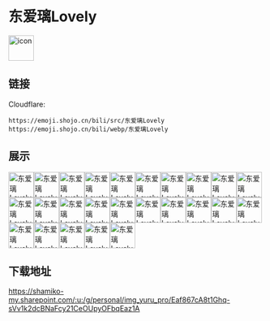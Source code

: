 # 东爱璃Lovely
<img src="https://emoji.shojo.cn/bili/src/东爱璃Lovely/icon.png" width="50" height="50" alt="icon">

## 链接
Cloudflare:
```
https://emoji.shojo.cn/bili/src/东爱璃Lovely
https://emoji.shojo.cn/bili/webp/东爱璃Lovely
```
## 展示
<img src="https://emoji.shojo.cn/bili/src/东爱璃Lovely/东爱璃Lovely-？.png" width="50" height="50" alt="东爱璃Lovely-？"><img src="https://emoji.shojo.cn/bili/src/东爱璃Lovely/东爱璃Lovely-5555.png" width="50" height="50" alt="东爱璃Lovely-5555"><img src="https://emoji.shojo.cn/bili/src/东爱璃Lovely/东爱璃Lovely-比心.png" width="50" height="50" alt="东爱璃Lovely-比心"><img src="https://emoji.shojo.cn/bili/src/东爱璃Lovely/东爱璃Lovely-啵啵.png" width="50" height="50" alt="东爱璃Lovely-啵啵"><img src="https://emoji.shojo.cn/bili/src/东爱璃Lovely/东爱璃Lovely-馋.png" width="50" height="50" alt="东爱璃Lovely-馋"><img src="https://emoji.shojo.cn/bili/src/东爱璃Lovely/东爱璃Lovely-吃草.png" width="50" height="50" alt="东爱璃Lovely-吃草"><img src="https://emoji.shojo.cn/bili/src/东爱璃Lovely/东爱璃Lovely-打call.png" width="50" height="50" alt="东爱璃Lovely-打call"><img src="https://emoji.shojo.cn/bili/src/东爱璃Lovely/东爱璃Lovely-给你一拳.png" width="50" height="50" alt="东爱璃Lovely-给你一拳"><img src="https://emoji.shojo.cn/bili/src/东爱璃Lovely/东爱璃Lovely-好辣.png" width="50" height="50" alt="东爱璃Lovely-好辣"><img src="https://emoji.shojo.cn/bili/src/东爱璃Lovely/东爱璃Lovely-可怜.png" width="50" height="50" alt="东爱璃Lovely-可怜"><img src="https://emoji.shojo.cn/bili/src/东爱璃Lovely/东爱璃Lovely-理发店.png" width="50" height="50" alt="东爱璃Lovely-理发店"><img src="https://emoji.shojo.cn/bili/src/东爱璃Lovely/东爱璃Lovely-流汗.png" width="50" height="50" alt="东爱璃Lovely-流汗"><img src="https://emoji.shojo.cn/bili/src/东爱璃Lovely/东爱璃Lovely-略略略.png" width="50" height="50" alt="东爱璃Lovely-略略略"><img src="https://emoji.shojo.cn/bili/src/东爱璃Lovely/东爱璃Lovely-挠.png" width="50" height="50" alt="东爱璃Lovely-挠"><img src="https://emoji.shojo.cn/bili/src/东爱璃Lovely/东爱璃Lovely-捏脸.png" width="50" height="50" alt="东爱璃Lovely-捏脸"><img src="https://emoji.shojo.cn/bili/src/东爱璃Lovely/东爱璃Lovely-扭秧歌.png" width="50" height="50" alt="东爱璃Lovely-扭秧歌"><img src="https://emoji.shojo.cn/bili/src/东爱璃Lovely/东爱璃Lovely-捧碗.png" width="50" height="50" alt="东爱璃Lovely-捧碗"><img src="https://emoji.shojo.cn/bili/src/东爱璃Lovely/东爱璃Lovely-祈祷.png" width="50" height="50" alt="东爱璃Lovely-祈祷"><img src="https://emoji.shojo.cn/bili/src/东爱璃Lovely/东爱璃Lovely-人形唢呐.png" width="50" height="50" alt="东爱璃Lovely-人形唢呐"><img src="https://emoji.shojo.cn/bili/src/东爱璃Lovely/东爱璃Lovely-扔鸡蛋.png" width="50" height="50" alt="东爱璃Lovely-扔鸡蛋"><img src="https://emoji.shojo.cn/bili/src/东爱璃Lovely/东爱璃Lovely-傻狍点赞.png" width="50" height="50" alt="东爱璃Lovely-傻狍点赞"><img src="https://emoji.shojo.cn/bili/src/东爱璃Lovely/东爱璃Lovely-晚安.png" width="50" height="50" alt="东爱璃Lovely-晚安"><img src="https://emoji.shojo.cn/bili/src/东爱璃Lovely/东爱璃Lovely-我有牙啦.png" width="50" height="50" alt="东爱璃Lovely-我有牙啦"><img src="https://emoji.shojo.cn/bili/src/东爱璃Lovely/东爱璃Lovely-一起上.png" width="50" height="50" alt="东爱璃Lovely-一起上"><img src="https://emoji.shojo.cn/bili/src/东爱璃Lovely/东爱璃Lovely-月光.png" width="50" height="50" alt="东爱璃Lovely-月光">

## 下载地址

https://shamiko-my.sharepoint.com/:u:/g/personal/img_yuru_pro/Eaf867cA8t1Ghq-sVv1k2dcBNaFcy21CeOUpyOFbqEaz1A